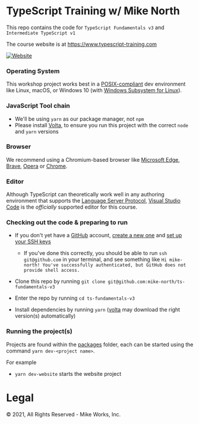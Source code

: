 # TypeScript Training w/ Mike North
This repo contains the code for `TypeScript Fundamentals v3` and `Intermediate TypeScript v1`

The course website is at https://www.typescript-training.com

[![Website](https://github.com/mike-north/ts-fundamentals-v3/actions/workflows/ci-website.yml/badge.svg)](https://github.com/mike-north/ts-fundamentals-v3/actions/workflows/ci-website.yml)

### Operating System

This workshop project works best in a [POSIX-compliant][posix] dev environment
like Linux, macOS, or Windows 10 (with [Windows Subsystem for Linux][wsl2]).

### JavaScript Tool chain

- We'll be using `yarn` as our package manager, not `npm`
- Please install [Volta][volta], to ensure you run this project with the correct `node` and `yarn` versions

### Browser

We recommend using a Chromium-based browser like [Microsoft Edge][msedge], [Brave][brave], [Opera][opera] or [Chrome][googlechrome].

### Editor

Although TypeScript can theoretically work well in any authoring environment that
supports the [Language Server Protocol][lsp], [Visual Studio Code][vscode] is
the _officially_ supported editor for this course.

### Checking out the code & preparing to run

- If you don't yet have a [GitHub](https://github.com) account, [create a new one](https://docs.github.com/en/github/getting-started-with-github/signing-up-for-github/signing-up-for-a-new-github-account) and [set up your SSH keys](https://docs.github.com/en/github/authenticating-to-github/connecting-to-github-with-ssh/adding-a-new-ssh-key-to-your-github-account)

  - If you've done this correctly, you should be able to run `ssh git@github.com` in your terminal, and see something like `Hi mike-north! You've successfully authenticated, but GitHub does not provide shell access.`

- Clone this repo by running `git clone git@github.com:mike-north/ts-fundamentals-v3`
- Enter the repo by running `cd ts-fundamentals-v3`
- Install dependencies by running `yarn` ([volta][volta] may download the right version(s) automatically)

### Running the project(s)

Projects are found within the [packages](https://github.com/mike-north/ts-fundamentals-v3/tree/main/packages) folder, each can be started using the command
`yarn dev-<project name>`.

For example

- `yarn dev-website` starts the website project

[posix]: https://en.wikipedia.org/wiki/POSIX
[wsl2]: https://docs.microsoft.com/en-us/windows/wsl/
[cygwin]: (https://www.cygwin.com/)
[volta]: (https://volta.sh/)
[lsp]: (https://microsoft.github.io/language-server-protocol/)
[vscode]: (http://code.visualstudio.com/)
[brave]: (https://brave.com/)
[msedge]: (https://www.microsoft.com/en-us/edge)
[opera]: (https://www.opera.com/)
[googlechrome]: (https://www.google.com/chrome/)


# Legal
&copy; 2021, All Rights Reserved - Mike Works, Inc.
